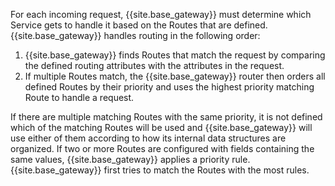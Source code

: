 For each incoming request, {{site.base_gateway}} must determine which Service gets to handle it based on the Routes that are defined. {{site.base_gateway}} handles routing in the following order:

1. {{site.base_gateway}} finds Routes that match the request by comparing the defined routing attributes with the attributes in the request. 
1. If multiple Routes match, the {{site.base_gateway}} router then orders all defined Routes by their priority and uses the highest priority matching Route to handle a request. 

If there are multiple matching Routes with the same priority, it is not defined
which of the matching Routes will be used and {{site.base_gateway}}
will use either of them according to how its internal data structures
are organized. If two or more Routes are configured with fields containing the same values, {{site.base_gateway}} applies a priority rule. {{site.base_gateway}} first tries to match the Routes with the most rules.